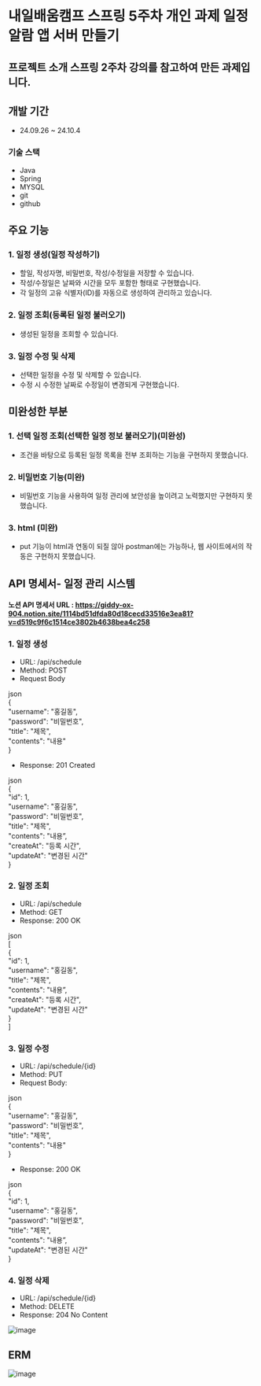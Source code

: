 # 내일배움캠프 스프링 5주차 개인 과제 일정 알람 앱 서버 만들기
## 프로젝트 소개 스프링 2주차 강의를 참고하여 만든 과제입니다.
## 개발 기간
* 24.09.26 ~ 24.10.4
### 기술 스택
* Java
* Spring
* MYSQL
* git
* github
  
## 주요 기능 
### 1. 일정 생성(일정 작성하기)
* 할일, 작성자명, 비밀번호, 작성/수정일을 저장할 수 있습니다.
* 작성/수정일은 날짜와 시간을 모두 포함한 형태로 구현했습니다.
* 각 일정의 고유 식별자(ID)를 자동으로 생성하여 관리하고 있습니다.
  

### 2. 일정 조회(등록된 일정 불러오기)
* 생성된 일정을 조회할 수 있습니다.


### 3. 일정 수정 및 삭제
* 선택한 일정을 수정 및 삭제할 수 있습니다.
* 수정 시 수정한 날짜로 수정일이 변경되게 구현했습니다.

 
## 미완성한 부분
### 1. 선택 일정 조회(선택한 일정 정보 불러오기)(미완성)
* 조건을 바탕으로 등록된 일정 목록을 전부 조회하는 기능을 구현하지 못했습니다.

### 2. 비밀번호 기능(미완)
* 비밀번호 기능을 사용하여 일정 관리에 보안성을 높이려고 노력했지만 구현하지 못했습니다.

### 3. html (미완)
* put 기능이 html과 연동이 되질 않아 postman에는 가능하나, 웹 사이트에서의 작동은 구현하지 못했습니다.

## API 명세서- 일정 관리 시스템
#### 노션 API 명세서 URL : https://giddy-ox-904.notion.site/1114bd51dfda80d18cecd33516e3ea81?v=d519c9f6c1514ce3802b4638bea4c258
### 1. 일정 생성
* URL: /api/schedule
* Method: POST
* Request Body
  
json<br/>
{ <br/>
"username": "홍길동",<br/>
"password": "비밀번호",<br/>
"title": "제목",<br/>
"contents": "내용"<br/>
}

* Response:
201 Created

json<br/>
{<br/>
"id": 1,<br/>
"username": "홍길동",<br/>
"password": "비밀번호",<br/>
"title": "제목",<br/>
"contents": "내용”,<br/>
"createAt": "등록 시간",<br/>
"updateAt": "변경된 시간"<br/>
}

### 2. 일정 조회
* URL: /api/schedule
* Method: GET
* Response:
200 OK
  
json<br/>
[<br/>
{<br/>
"id": 1,<br/>
"username": "홍길동",<br/>
"title": "제목",<br/>
"contents": "내용”,<br/>
"createAt": "등록 시간",<br/>
"updateAt": "변경된 시간"<br/>
}<br/>
]

### 3. 일정 수정
* URL: /api/schedule/{id}
* Method: PUT
* Request Body:

json<br/>
{<br/>
"username": "홍길동",<br/>
"password": "비밀번호",<br/>
"title": "제목",<br/>
"contents": "내용"<br/>
}

* Response:
200 OK
  
json<br/>
{<br/>
"id": 1,<br/>
"username": "홍길동",<br/>
"password": "비밀번호",<br/>
"title": "제목",<br/>
"contents": "내용”,<br/>
"updateAt": "변경된 시간"<br/>
}

### 4. 일정 삭제
* URL: /api/schedule/{id}
* Method: DELETE
* Response:
204 No Content

![image](https://github.com/user-attachments/assets/7efc1f4b-715a-4451-82af-1288de1901bd)


## ERM
![image](https://github.com/user-attachments/assets/33d5e7b4-9d71-41a9-a373-63f6ee542fff)

